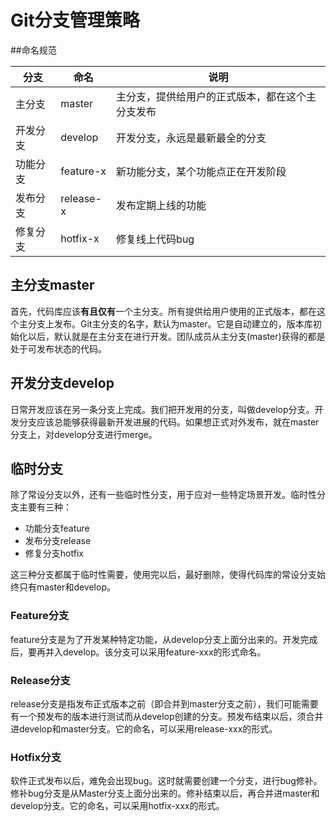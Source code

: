 # Git分支管理策略

##命名规范 

| 分支     | 命名      | 说明                                             |
| -------- | --------- | ------------------------------------------------ |
| 主分支   | master    | 主分支，提供给用户的正式版本，都在这个主分支发布 |
| 开发分支 | develop   | 开发分支，永远是最新最全的分支                   |
| 功能分支 | feature-x | 新功能分支，某个功能点正在开发阶段               |
| 发布分支 | release-x | 发布定期上线的功能                               |
| 修复分支 | hotfix-x  | 修复线上代码bug                                  |

## 主分支master

首先，代码库应该**有且仅有**一个主分支。所有提供给用户使用的正式版本，都在这个主分支上发布。Git主分支的名字，默认为master。它是自动建立的，版本库初始化以后，默认就是在主分支在进行开发。团队成员从主分支(master)获得的都是处于可发布状态的代码。 

## 开发分支develop

日常开发应该在另一条分支上完成。我们把开发用的分支，叫做develop分支。开发分支应该总能够获得最新开发进展的代码。如果想正式对外发布，就在master分支上，对develop分支进行merge。 

## 临时分支

除了常设分支以外，还有一些临时性分支，用于应对一些特定场景开发。临时性分支主要有三种： 

- 功能分支feature
- 发布分支release
- 修复分支hotfix

这三种分支都属于临时性需要，使用完以后，最好删除，使得代码库的常设分支始终只有master和develop。

### Feature分支

feature分支是为了开发某种特定功能，从develop分支上面分出来的。开发完成后，要再并入develop。该分支可以采用feature-xxx的形式命名。 

### Release分支

release分支是指发布正式版本之前（即合并到master分支之前），我们可能需要有一个预发布的版本进行测试而从develop创建的分支。预发布结束以后，须合并进develop和master分支。它的命名，可以采用release-xxx的形式。 

### Hotfix分支

软件正式发布以后，难免会出现bug。这时就需要创建一个分支，进行bug修补。修补bug分支是从Master分支上面分出来的。修补结束以后，再合并进master和develop分支。它的命名，可以采用hotfix-xxx的形式。

